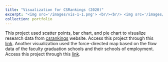 ```yaml
---
title: "Visualization for CSRankings (2020)"
excerpt: "<img src='/images/vis-1-1.png'> <br/><br/> <img src='/images/vis-1-2.png'> <br/><br/> <img src='/images/vis-1-3.png'> <br/><br/> <img src='/images/vis-2-1.gif'>"
collection: portfolio
---
```


This project used scatter points, bar chart, and pie chart to visualize research data from [csrankings](http://csrankings.org) website. Access this project through this [link](https://rjssue.github.io/Visualization-ScatterBarPie/). Another visualization used the force-directed map based on the flow data of the faculty graduation schools and their schools of employment. Access this project through this [link](https://rjssue.github.io/Visualization_ForceDirected/).
